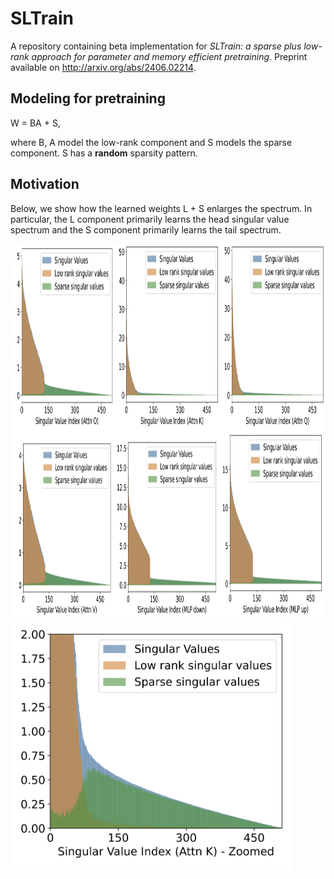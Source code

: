 # SLTrain
A repository containing beta implementation for *SLTrain: a sparse plus low-rank approach for parameter and memory efficient pretraining*. Preprint available on http://arxiv.org/abs/2406.02214.

## Modeling for pretraining
W = BA + S, 

where B, A model the low-rank component and S models the sparse component. S has a **random** sparsity pattern.

## Motivation
Below, we show how the learned weights L + S enlarges the spectrum. In particular, the L component primarily learns the head singular value spectrum and the S component primarily learns the tail spectrum. 

<img src="https://github.com/andyjm3/SLTrain/blob/main/figures/SLTrain_fig1.png?raw=true" alt="Contribution of L and S components in the singular values of learned W" width="1000" height="600">

<img src="https://github.com/andyjm3/SLTrain/blob/main/figures/SLTrain_fig2.png?raw=true" alt="Zoomed view" width="450" height="400">



